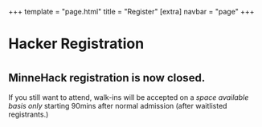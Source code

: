 +++
template = "page.html"
title = "Register"
[extra]
navbar = "page"
+++

# Hacker Registration

<h1/>

## MinneHack registration is now closed.

If you still want to attend, walk-ins will be accepted on a <i>space available basis only</i> starting 90mins after normal admission (after waitlisted registrants.)

<!--
<hr/>

## Please note that MinneHack has officially reached capacity for RSVPs.
This means that you are not guaranteed a spot at the event if you fill out this form now. Doing so now will add you to the wait list, meaning that you will be allowed access to the even starting approximately 90 minutes after door time if space allows. There is a reasonably good chance you will get in if you are on the waitlist and arrive promptly, but <i>we cannot guarantee it</i>.

<hr/>

Complete the below form to register for the hackathon. Red indicates an incomplete field.

<p style="color: orange; font-weight: bold;">Please use your school email.</p>

<i>By submitting this form you agree to the <a href="/privacypolicy">MinneHack 2019 Privacy Policy.</a></i>

<form action="/api/registration/register" method="POST" class="signupform2">
	<div class="row">
		<div class="col-12"><input type="email" name="email" placeholder="Email address (you@example.com)*" autocomplete="email" autofocus required /></div>
	</div>
	<div class="row">
		<div class="col-6"><input type="text" name="firstName" placeholder="First Name*" autocomplete="given-name" required /></div>
		<div class="col-6"><input type="text" name="lastName" placeholder="Last Name*" autocomplete="family-name" required /></div>
	</div>
	<div class="row">
		<div class="col-12"><input type="text" name="prefName" placeholder="Preferred Name" /></div>
	</div>
	<div class="row">
		<div class="col-12"><input type="text" name="phone" placeholder="Phone Number (digits only)*" autocomplete="tel-national" required pattern="\d{10,}" /></div>
	</div>
	<div class="row">
		<div class="col-12"><input type="text" class="typeahead" name="school" placeholder="School*" required pattern=".*[^\s].*" /></div>
	</div>
	<div class="row">
		<div class="col-12">
			<select multiple name="dietaryRestrictions[]" data-role="tagsinput" placeholder="Dietary Restrictions"></select>
		</div>
	</div>
	<div class="row">
		<div class="col-12"><label class="container"><input type="checkbox" name="minor" /><span class="checkmark"></span> I'm a minor (under 18)</label></div>
	</div>
	<div class="row">
		<div class="col-12"><input type="text" name="discord" placeholder="Discord ID (michael#8440)" pattern=".*#[0-9]{4}"/></div>
	</div>
	<div class="row">
		<div class="col-12"><textarea name="accommodations" placeholder="Other Accommodations"></textarea></div>
	</div>
	<div class="row">
		<div class="col-12"><label class="container"><input type="checkbox" name="coc" required /><span class="checkmark"></span> I have read and agree to the <a href="https://static.mlh.io/docs/mlh-code-of-conduct.pdf">MLH Code of Conduct</a>.</label></div>
	</div>
	<div class="row">
		<div class="col-12"><label class="container"><input type="checkbox" name="mlhpriv" required /><span class="checkmark"></span>I authorize you to share certain application/registration information for event administration, ranking, MLH administration, pre and post-event informational e-mails, and occasional messages about hackathons in-line with the <a href="https://mlh.io/privacy">MLH Privacy Policy</a>. I further I agree to the terms of both the <a href="https://github.com/MLH/mlh-policies/blob/master/prize-terms-and-conditions/contest-terms.md">MLH Contest Terms and Conditions</a> and the <a href="https://mlh.io/privacy">MLH Privacy Policy.</a></label></div>
	</div>
	<div class="row">
		<div class="col-12"><input type="submit" /></div>
	</div>
</form>

<link rel="stylesheet" href="/signup.css" />
<script type="text/javascript" src="/jquery.js"></script>
<script type="text/javascript" src="/tagsinput.js"></script>
<script type="text/javascript" src="/typeahead.js"></script>
<script type="text/javascript" src="/signup.js"></script>
<script type="text/javascript">
</script>

-->